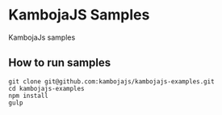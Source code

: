# KambojaJS Samples
KambojaJs samples

## How to run samples

```
git clone git@github.com:kambojajs/kambojajs-examples.git
cd kambojajs-examples
npm install
gulp
```
